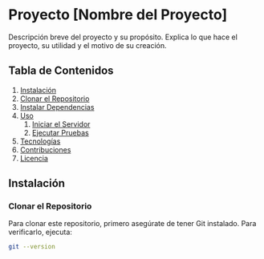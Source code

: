 # Proyecto [Nombre del Proyecto]

Descripción breve del proyecto y su propósito. Explica lo que hace el proyecto, su utilidad y el motivo de su creación.

## Tabla de Contenidos

1. [Instalación](#instalación)
2. [Clonar el Repositorio](#clonar-el-repositorio)
3. [Instalar Dependencias](#instalar-dependencias)
4. [Uso](#uso)
   1. [Iniciar el Servidor](#iniciar-el-servidor)
   2. [Ejecutar Pruebas](#ejecutar-pruebas)
5. [Tecnologías](#tecnologías)
6. [Contribuciones](#contribuciones)
7. [Licencia](#licencia)

## Instalación

### Clonar el Repositorio

Para clonar este repositorio, primero asegúrate de tener Git instalado. Para verificarlo, ejecuta:

```bash
git --version
